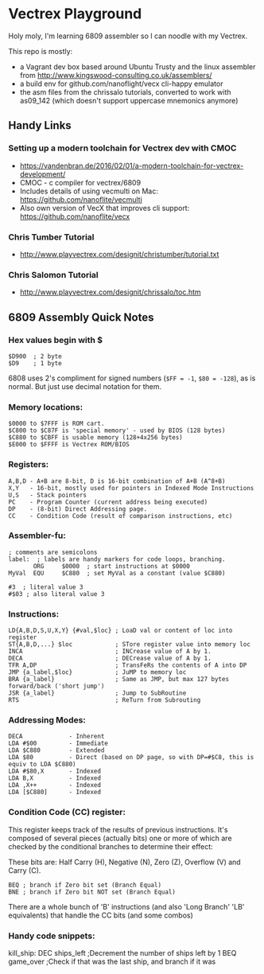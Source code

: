 Vectrex Playground
==================

Holy moly, I'm learning 6809 assembler so I can noodle with my Vectrex.

This repo is mostly:

* a Vagrant dev box based around Ubuntu Trusty and the linux assembler from
http://www.kingswood-consulting.co.uk/assemblers/
* a build env for github.com/nanoflight/vecx cli-happy emulator
* the asm files from the chrissalo tutorials, converted to work with
as09_142 (which doesn't support uppercase mnemonics anymore)



Handy Links
-----------

### Setting up a modern toolchain for Vectrex dev with CMOC

* https://vandenbran.de/2016/02/01/a-modern-toolchain-for-vectrex-development/
* CMOC - c compiler for vectrex/6809
* Includes details of using vecmulti on Mac: https://github.com/nanoflite/vecmulti
* Also own version of VecX that improves cli support: https://github.com/nanoflite/vecx

### Chris Tumber Tutorial

* http://www.playvectrex.com/designit/christumber/tutorial.txt

### Chris Salomon Tutorial

* http://www.playvectrex.com/designit/chrissalo/toc.htm

6809 Assembly Quick Notes
-------------------------

### Hex values begin with $

    $D900  ; 2 byte
    $D9    ; 1 byte

6808 uses 2's compliment for signed numbers (`$FF = -1`, `$80 = -128`), as is normal. But just use decimal
notation for them.
 
### Memory locations:

    $0000 to $7FFF is ROM cart.
    $C800 to $C87F is 'special memory' - used by BIOS (128 bytes)
    $C880 to $CBFF is usable memory (128+4x256 bytes)
    $E000 to $FFFF is Vectrex ROM/BIOS

### Registers:

    A,B,D - A+B are 8-bit, D is 16-bit combination of A+B (A^8+B)
    X,Y   - 16-bit, mostly used for pointers in Indexed Mode Instructions
    U,S   - Stack pointers
    PC    - Program Counter (current address being executed)
    DP    - (8-bit) Direct Addressing page.
    CC    - Condition Code (result of comparison instructions, etc)

### Assembler-fu:

    ; comments are semicolons
    label:  ; labels are handy markers for code loops, branching.
           ORG     $0000  ; start instructions at $0000
    MyVal  EQU     $C880  ; set MyVal as a constant (value $C880)

    #3  ; literal value 3
    #$03 ; also literal value 3

### Instructions:

    LD{A,B,D,S,U,X,Y} {#val,$loc} ; LoaD val or content of loc into register
    ST{A,B,D,...} $loc            ; STore register value into memory loc
    INCA                          ; INCrease value of A by 1.
    DECA                          ; DECrease value of A by 1.
    TFR A,DP                      ; TransFeRs the contents of A into DP
    JMP {a_label,$loc}            ; JuMP to memory loc
    BRA {a_label}                 ; Same as JMP, but max 127 bytes forward/back ('short jump')
    JSR {a_label}                 ; Jump to SubRoutine
    RTS                           ; ReTurn from Subrouting

### Addressing Modes:

    DECA             - Inherent
    LDA #$00         - Immediate
    LDA $C880        - Extended
    LDA $80          - Direct (based on DP page, so with DP=#$C8, this is equiv to LDA $C880)
    LDA #$80,X       - Indexed
    LDA B,X          - Indexed
    LDA ,X++         - Indexed
    LDA [$C880]      - Indexed

### Condition Code (CC) register:

This register keeps track of
the results of previous instructions. It's composed of several pieces
(actually bits) one or more of which are checked by the conditional branches
to determine their effect:

These bits are: Half Carry (H), Negative (N), Zero (Z), Overflow (V) and
Carry (C).

    BEQ ; branch if Zero bit set (Branch Equal)
    BNE ; branch if Zero bit NOT set (Branch Equal)

There are a whole bunch of 'B' instructions (and also 'Long Branch' 'LB'
equivalents) that handle the CC bits (and some combos)

### Handy code snippets:

   kill_ship:
     DEC ships_left    ;Decrement the number of ships left by 1
     BEQ game_over     ;Check if that was the last ship, and branch if it was
